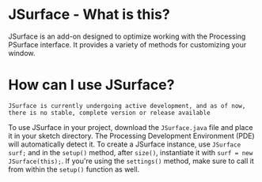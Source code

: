 # JSurface - What is this?

JSurface is an add-on designed to optimize working with the Processing PSurface interface. It provides a variety of methods for customizing your window.

# How can I use JSurface?

`JSurface is currently undergoing active development, and as of now, there is no stable, complete version or release available`

To use JSurface in your project, download the `JSurface.java` file and place it in your sketch directory. The Processing Development Environment (PDE) will automatically detect it. To create a JSurface instance, use `JSurface surf;` and in the `setup()` method, after `size()`, instantiate it with `surf = new JSurface(this);`. If you're using the `settings()` method, make sure to call it from within the `setup()` function as well.
